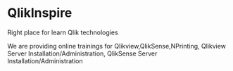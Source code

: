 # QlikInspire
Right place for learn Qlik technologies

We are providing online trainings for Qlikview,QlikSense,NPrinting, Qlikview Server Installation/Administration, QlikSense Server Installation/Administration
